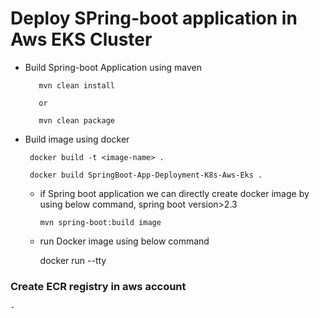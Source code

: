 # Deploy SPring-boot application in Aws EKS  Cluster

- Build Spring-boot Application using maven
    
         mvn clean install     

         or

         mvn clean package


- Build image using docker

       docker build -t <image-name> .

       docker build SpringBoot-App-Deployment-K8s-Aws-Eks .

   - if Spring boot application we can directly create docker image by using below command, spring boot version>2.3

         mvn spring-boot:build image

   - run Docker image using below command
 
       docker run --tty <image-name>
     

### Create ECR registry in aws account

    -
